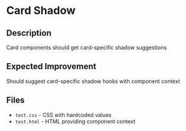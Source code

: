 # Card Shadow

## Description
Card components should get card-specific shadow suggestions

## Expected Improvement
Should suggest card-specific shadow hooks with component context

## Files
- `test.css` - CSS with hardcoded values
- `test.html` - HTML providing component context
